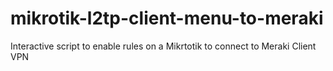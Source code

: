 # mikrotik-l2tp-client-menu-to-meraki
Interactive script to enable rules on a Mikrtotik to connect to Meraki Client VPN
